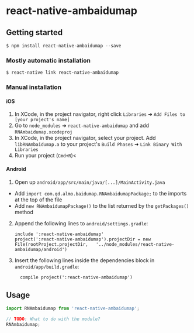 
# react-native-ambaidumap

## Getting started

`$ npm install react-native-ambaidumap --save`

### Mostly automatic installation

`$ react-native link react-native-ambaidumap`

### Manual installation


#### iOS

1. In XCode, in the project navigator, right click `Libraries` ➜ `Add Files to [your project's name]`
2. Go to `node_modules` ➜ `react-native-ambaidumap` and add `RNAmbaidumap.xcodeproj`
3. In XCode, in the project navigator, select your project. Add `libRNAmbaidumap.a` to your project's `Build Phases` ➜ `Link Binary With Libraries`
4. Run your project (`Cmd+R`)<

#### Android

1. Open up `android/app/src/main/java/[...]/MainActivity.java`
  - Add `import com.qd.almo.baidumap.RNAmbaidumapPackage;` to the imports at the top of the file
  - Add `new RNAmbaidumapPackage()` to the list returned by the `getPackages()` method
2. Append the following lines to `android/settings.gradle`:
  	```
  	include ':react-native-ambaidumap'
  	project(':react-native-ambaidumap').projectDir = new File(rootProject.projectDir, 	'../node_modules/react-native-ambaidumap/android')
  	```
3. Insert the following lines inside the dependencies block in `android/app/build.gradle`:
  	```
      compile project(':react-native-ambaidumap')
  	```


## Usage
```javascript
import RNAmbaidumap from 'react-native-ambaidumap';

// TODO: What to do with the module?
RNAmbaidumap;
```
  